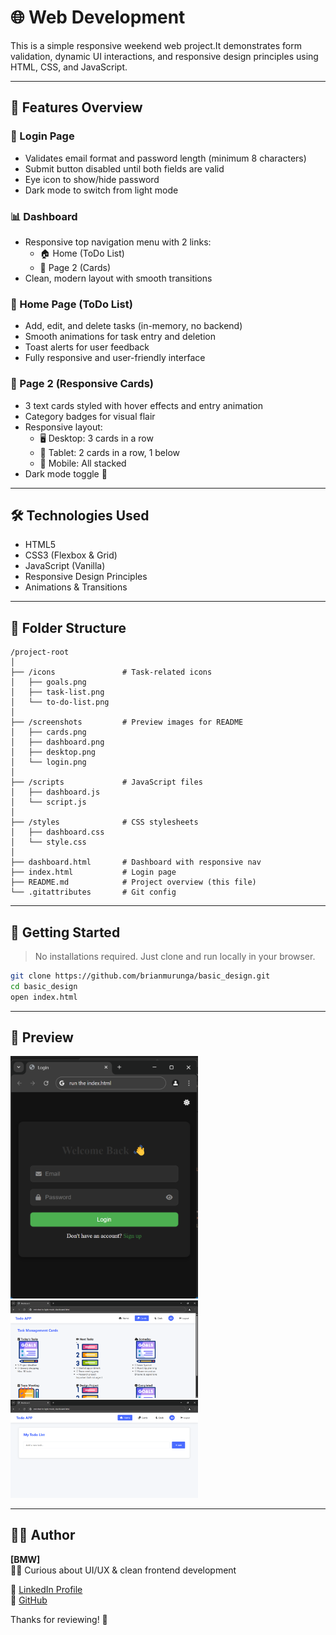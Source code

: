 
# 🌐 Web Development 

This is a simple responsive weekend web project.It demonstrates form validation, dynamic UI interactions, and responsive design principles using HTML, CSS, and JavaScript.

---

## 📌 Features Overview

### 🔐 Login Page
- Validates email format and password length (minimum 8 characters)
- Submit button disabled until both fields are valid
- Eye icon to show/hide password
- Dark mode to switch from light mode

### 📊 Dashboard
- Responsive top navigation menu with 2 links:
  - 🏠 Home (ToDo List)
  - 📄 Page 2 (Cards)
- Clean, modern layout with smooth transitions

### 📝 Home Page (ToDo List)
- Add, edit, and delete tasks (in-memory, no backend)
- Smooth animations for task entry and deletion
- Toast alerts for user feedback
- Fully responsive and user-friendly interface

### 📄 Page 2 (Responsive Cards)
- 3 text cards styled with hover effects and entry animation
- Category badges for visual flair
- Responsive layout:
  - 🖥 Desktop: 3 cards in a row
  - 📱 Tablet: 2 cards in a row, 1 below
  - 📱 Mobile: All stacked
- Dark mode toggle 🌙

---

## 🛠️ Technologies Used

- HTML5  
- CSS3 (Flexbox & Grid)  
- JavaScript (Vanilla)  
- Responsive Design Principles  
- Animations & Transitions  

---

## 📂 Folder Structure

```
/project-root
│
├── /icons               # Task-related icons
│   ├── goals.png
│   ├── task-list.png
│   └── to-do-list.png
│
├── /screenshots         # Preview images for README
│   ├── cards.png
│   ├── dashboard.png
│   ├── desktop.png
│   └── login.png
│
├── /scripts             # JavaScript files
│   ├── dashboard.js
│   └── script.js
│
├── /styles              # CSS stylesheets
│   ├── dashboard.css
│   └── style.css
│
├── dashboard.html       # Dashboard with responsive nav
├── index.html           # Login page
├── README.md            # Project overview (this file)
└── .gitattributes       # Git config

```

---

## 🚀 Getting Started

> No installations required. Just clone and run locally in your browser.

```bash
git clone https://github.com/brianmurunga/basic_design.git
cd basic_design
open index.html
```

---

## 📸 Preview

<img src="screenshots/login.png" width="300"/> 
<img src="screenshots/cards.png" width="300"/>
<img src="screenshots/desktop.png" width="300"/> 

---

## 🙋‍♂️ Author

**[BMW]**  
🧑‍💻 Curious about UI/UX & clean frontend development  
 
🔗 [LinkedIn Profile](https://www.linkedin.com/in/brian-murunga-a0467a263/)  
🔗 [GitHub](https://github.com/brianmurunga)


Thanks for reviewing! 🙌
